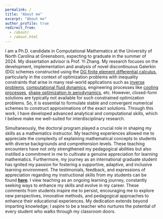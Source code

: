 ```yaml
---
permalink: /
title: "About me"
excerpt: "About me"
author_profile: true
redirect_from: 
  - /about/
  - /about.html
---
```

<!-- <p style='text-align: justify;'>   -->
  I am a Ph.D. candidate in Computational Mathematics at the University of North Carolina at Greensboro, expecting to graduate in the summer of 2024. My dissertation advisor is Prof. Yi Zhang. My research focuses on the development, implementation and analysis of novel discontinuous Galerkin (DG) schemes constructed using the [DG finite element differential calculus](https://doi.org/10.1016/j.cam.2015.10.024), particularly in the context of optimization problems with inequality constraints that arise in many real-world applications such as [inverse problems](https://doi.org/10.1016/j.cma.2015.07.025), [computational fluid dynamics](https://epubs.siam.org/doi/pdf/10.1137/1.9780898718935.fm), engineering processes like [cooling processes](https://doi.org/10.1002/oca.984), [shape optimization in aerodynamics](http://aero-comlab.stanford.edu/Papers/jameson.vki03.pdf), etc. However, closed-form solutions are typically not available for such constrained optimization problems. So, it is essential to formulate stable and convergent numerical schemes to construct approximations of the exact solutions. Through this work, I have developed advanced analytical and computational skills, which I believe make me well-suited for interdisciplinary research.
<!-- </p> -->
<!-- <p style='text-align: justify;'> -->

  Simultaneously, the doctoral program played a crucial role in shaping my skills as a mathematics instructor. My teaching experiences allowed me to appreciate the complexity of explaining mathematical concepts to students with diverse backgrounds and comprehension levels. These teaching encounters have not only strengthened my pedagogical abilities but also instilled a commitment in me to cultivate a genuine appreciation for learning mathematics. Furthermore, my journey as an international graduate student has ignited my passion for fostering a supportive, adaptive, and inclusive learning environment. The testimonials, feedback, and expressions of appreciation regarding my instructional skills from my students can be found [**here**](https://satyajithboyana.github.io/teaching/teaching_UNCG?utm_source=myWebsiteHome&utm_medium=link+click&utm_campaign=home2comments&utm_id=comments#comments_teachinguncg). I view teaching as an ongoing learning journey, constantly seeking ways to enhance my skills and evolve in my career. These comments from students inspire me to persist, encouraging me to explore new perspectives, innovative methods, and pedagogical approaches to enhance their educational experiences. My dedication extends beyond imparting knowledge; I aspire to be a teacher who nurtures the potential of every student who walks through my classroom doors.

<!-- </p> -->